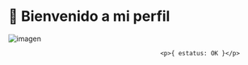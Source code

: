   #                                          🙂 Bienvenido a mi perfil

![imagen](https://github.com/NTO-H/profile/blob/main/FmZY.gif)

                                              <p>{ estatus: OK }</p>
